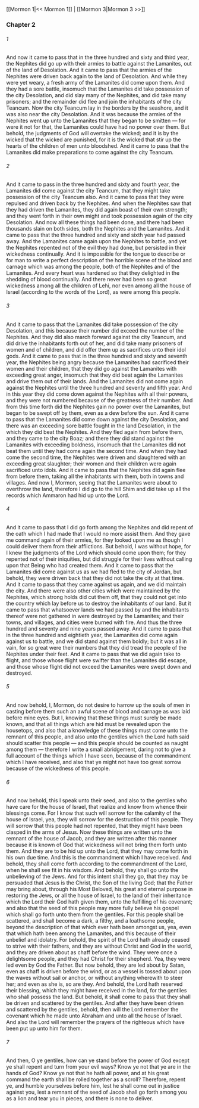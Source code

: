 [[Mormon 1|<< Mormon 1]]  |  [[Mormon 3|Mormon 3 >>]]

### Chapter 2
###### 1
And now it came to pass that in the three hundred and sixty and third year, the Nephites did go up with their armies to battle against the Lamanites, out of the land of Desolation. And it came to pass that the armies of the Nephites were driven back again to the land of Desolation. And while they were yet weary, a fresh army of the Lamanites did come upon them. And they had a sore battle, insomuch that the Lamanites did take possession of the city Desolation, and did slay many of the Nephites, and did take many prisoners; and the remainder did flee and join the inhabitants of the city Teancum. Now the city Teancum lay in the borders by the seashore, and it was also near the city Desolation. And it was because the armies of the Nephites went up unto the Lamanites that they began to be smitten — for were it not for that, the Lamanites could have had no power over them. But behold, the judgments of God will overtake the wicked; and it is by the wicked that the wicked are punished, for it is the wicked that stir up the hearts of the children of men unto bloodshed. And it came to pass that the Lamanites did make preparations to come against the city Teancum.

###### 2
And it came to pass in the three hundred and sixty and fourth year, the Lamanites did come against the city Teancum, that they might take possession of the city Teancum also. And it came to pass that they were repulsed and driven back by the Nephites. And when the Nephites saw that they had driven the Lamanites, they did again boast of their own strength; and they went forth in their own might and took possession again of the city Desolation. And now all these things had been done, and there had been thousands slain on both sides, both the Nephites and the Lamanites. And it came to pass that the three hundred and sixty and sixth year had passed away. And the Lamanites came again upon the Nephites to battle, and yet the Nephites repented not of the evil they had done, but persisted in their wickedness continually. And it is impossible for the tongue to describe or for man to write a perfect description of the horrible scene of the blood and carnage which was among the people, both of the Nephites and of the Lamanites. And every heart was hardened so that they delighted in the shedding of blood continually. And there never had been so great wickedness among all the children of Lehi, nor even among all the house of Israel (according to the words of the Lord), as were among this people.

###### 3
And it came to pass that the Lamanites did take possession of the city Desolation, and this because their number did exceed the number of the Nephites. And they did also march forward against the city Teancum, and did drive the inhabitants forth out of her, and did take many prisoners of women and of children, and did offer them up as sacrifices unto their idol gods. And it came to pass that in the three hundred and sixty and seventh year, the Nephites being angry because the Lamanites had sacrificed their women and their children, that they did go against the Lamanites with exceeding great anger, insomuch that they did beat again the Lamanites and drive them out of their lands. And the Lamanites did not come again against the Nephites until the three hundred and seventy and fifth year. And in this year they did come down against the Nephites with all their powers, and they were not numbered because of the greatness of their number. And from this time forth did the Nephites gain no power over the Lamanites, but began to be swept off by them, even as a dew before the sun. And it came to pass that the Lamanites did come down against the city Desolation, and there was an exceeding sore battle fought in the land Desolation, in the which they did beat the Nephites. And they fled again from before them, and they came to the city Boaz; and there they did stand against the Lamanites with exceeding boldness, insomuch that the Lamanites did not beat them until they had come again the second time. And when they had come the second time, the Nephites were driven and slaughtered with an exceeding great slaughter; their women and their children were again sacrificed unto idols. And it came to pass that the Nephites did again flee from before them, taking all the inhabitants with them, both in towns and villages. And now I, Mormon, seeing that the Lamanites were about to overthrow the land, therefore I did go to the hill Shim and did take up all the records which Ammaron had hid up unto the Lord.

###### 4
And it came to pass that I did go forth among the Nephites and did repent of the oath which I had made that I would no more assist them. And they gave me command again of their armies, for they looked upon me as though I could deliver them from their afflictions. But behold, I was without hope, for I knew the judgments of the Lord which should come upon them; for they repented not of their iniquities, but did struggle for their lives without calling upon that Being who had created them. And it came to pass that the Lamanites did come against us as we had fled to the city of Jordan, but behold, they were driven back that they did not take the city at that time. And it came to pass that they came against us again, and we did maintain the city. And there were also other cities which were maintained by the Nephites, which strong holds did cut them off, that they could not get into the country which lay before us to destroy the inhabitants of our land. But it came to pass that whatsoever lands we had passed by and the inhabitants thereof were not gathered in were destroyed by the Lamanites; and their towns, and villages, and cities were burned with fire. And thus the three hundred and seventy and nine years passed away. And it came to pass that in the three hundred and eightieth year, the Lamanites did come again against us to battle, and we did stand against them boldly; but it was all in vain, for so great were their numbers that they did tread the people of the Nephites under their feet. And it came to pass that we did again take to flight, and those whose flight were swifter than the Lamanites did escape, and those whose flight did not exceed the Lamanites were swept down and destroyed.

###### 5
And now behold, I, Mormon, do not desire to harrow up the souls of men in casting before them such an awful scene of blood and carnage as was laid before mine eyes. But I, knowing that these things must surely be made known, and that all things which are hid must be revealed upon the housetops, and also that a knowledge of these things must come unto the remnant of this people, and also unto the gentiles which the Lord hath said should scatter this people — and this people should be counted as naught among them — therefore I write a small abridgement, daring not to give a full account of the things which I have seen, because of the commandment which I have received, and also that ye might not have too great sorrow because of the wickedness of this people.

###### 6
And now behold, this I speak unto their seed, and also to the gentiles who have care for the house of Israel, that realize and know from whence their blessings come. For I know that such will sorrow for the calamity of the house of Israel, yea, they will sorrow for the destruction of this people. They will sorrow that this people had not repented, that they might have been clasped in the arms of Jesus. Now these things are written unto the remnant of the house of Jacob, and they are written after this manner because it is known of God that wickedness will not bring them forth unto them. And they are to be hid up unto the Lord, that they may come forth in his own due time. And this is the commandment which I have received. And behold, they shall come forth according to the commandment of the Lord, when he shall see fit in his wisdom. And behold, they shall go unto the unbelieving of the Jews. And for this intent shall they go, that they may be persuaded that Jesus is the Christ, the Son of the living God; that the Father may bring about, through his Most Beloved, his great and eternal purpose in restoring the Jews, or all the house of Israel, to the land of their inheritance which the Lord their God hath given them, unto the fulfilling of his covenant; and also that the seed of this people may more fully believe his gospel which shall go forth unto them from the gentiles. For this people shall be scattered, and shall become a dark, a filthy, and a loathsome people, beyond the description of that which ever hath been amongst us, yea, even that which hath been among the Lamanites, and this because of their unbelief and idolatry. For behold, the spirit of the Lord hath already ceased to strive with their fathers, and they are without Christ and God in the world, and they are driven about as chaff before the wind. They were once a delightsome people, and they had Christ for their shepherd. Yea, they were led even by God the Father. But now behold, they are led about by Satan, even as chaff is driven before the wind, or as a vessel is tossed about upon the waves without sail or anchor, or without anything wherewith to steer her; and even as she is, so are they. And behold, the Lord hath reserved their blessing, which they might have received in the land, for the gentiles who shall possess the land. But behold, it shall come to pass that they shall be driven and scattered by the gentiles. And after they have been driven and scattered by the gentiles, behold, then will the Lord remember the covenant which he made unto Abraham and unto all the house of Israel. And also the Lord will remember the prayers of the righteous which have been put up unto him for them.

###### 7
And then, O ye gentiles, how can ye stand before the power of God except ye shall repent and turn from your evil ways? Know ye not that ye are in the hands of God? Know ye not that he hath all power, and at his great command the earth shall be rolled together as a scroll? Therefore, repent ye, and humble yourselves before him, lest he shall come out in justice against you, lest a remnant of the seed of Jacob shall go forth among you as a lion and tear you in pieces, and there is none to deliver.